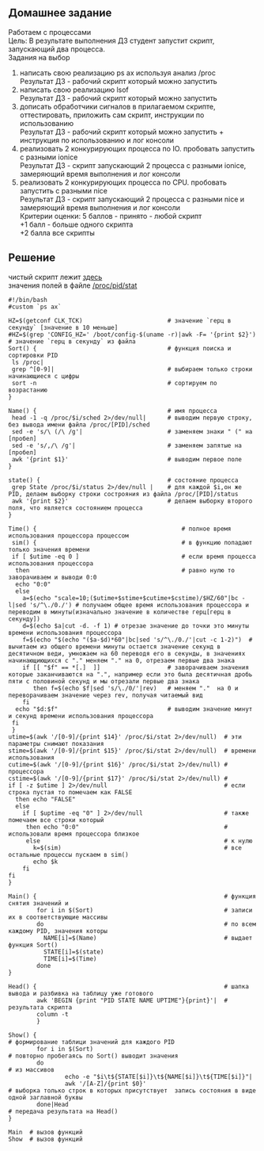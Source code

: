 ## Домашнее задание  
Работаем с процессами  
Цель: В результате выполнения ДЗ студент запустит скрипт, запускающий два процесса.  
Задания на выбор  
1) написать свою реализацию ps ax используя анализ /proc  
Результат ДЗ - рабочий скрипт который можно запустить  
2) написать свою реализацию lsof  
Результат ДЗ - рабочий скрипт который можно запустить  
3) дописать обработчики сигналов в прилагаемом скрипте, оттестировать, приложить сам скрипт, инструкции по использованию  
Результат ДЗ - рабочий скрипт который можно запустить + инструкция по использованию и лог консоли  
4) реализовать 2 конкурирующих процесса по IO. пробовать запустить с разными ionice  
Результат ДЗ - скрипт запускающий 2 процесса с разными ionice, замеряющий время выполнения и лог консоли  
5) реализовать 2 конкурирующих процесса по CPU. пробовать запустить с разными nice  
Результат ДЗ - скрипт запускающий 2 процесса с разными nice и замеряющий время выполнения и лог консоли  
Критерии оценки: 5 баллов - принято - любой скрипт  
+1 балл - больше одного скрипта  
+2 балла все скрипты  

## Решение  
чистый скрипт лежит [здесь](https://github.com/dbudakov/5.fork/blob/master/script/custom_ps.sh)  
значения полей в файле [/proc/pid/stat
](https://web.archive.org/web/20130302063336/http://www.lindevdoc.org/wiki//proc/pid/stat)  
```shell
#!/bin/bash 
#custom `ps ax`

HZ=$(getconf CLK_TCK)                        # значение `герц в секунду` [значение в 10 меньше]
#HZ=$(grep 'CONFIG_HZ=' /boot/config-$(uname -r)|awk -F= '{print $2}')  # значение `герц в секунду` из файла
Sort() {                                     # функция поиска и сортировки PID
 ls /proc|                                    
 grep ^[0-9]|                                # выбираем только строки начинающиеся с цифры
 sort -n                                     # сортируем по возрастанию
}

Name() {                                     # имя процесса
 head -1 -q /proc/$i/sched 2>/dev/null|      # выводим первую строку, без вывода имени файла /proc/[PID]/sched
 sed -e 's/\ (/\ /g'|                        # заменяем знаки " (" на [пробел]
 sed -e 's/,/\ /g'|                          # заменяем запятые на [пробел]
 awk '{print $1}'                            # выводим первое поле
}

state() {                                    # состояние процесса
 grep State /proc/$i/status 2>/dev/null |    # для каждой $i,он же PID, делаем выборку строки сострояния из файла /proc/[PID]/status
 awk '{print $2}'                            # делаем выборку второго поля, что является состоянием процесса
}

Time() {                                         # полное время использования процессора процессом   
 sim() {                                         # в функцию попадают только значения времени                      
 if [ $utime -eq 0 ]                             # если время процесса использования процессора 
  then                                           # равно нулю то заворачиваем и выводи 0:0
  echo "0:0"  
  else                                          
    a=$(echo "scale=10;($utime+$stime+$cutime+$cstime)/$HZ/60"|bc -l|sed 's/^\./0./') # получаем общее время использования процессора и переводим в минуты(изначально значение в количестве герц[герц в секунду])
    d=$(echo $a|cut -d. -f 1) # отрезае значение до точки это минуты времени использования процессора
    f=$(echo "$(echo "($a-$d)*60"|bc|sed 's/^\./0./'|cut -c 1-2)")  # вычитаем из общего времени минуты остается значение секунд в десятичном веди, умножаем на 60 переводя его в секунды, в значениях начинающиющихся с "." меняем "." на 0, отрезаем первые два знака
    if [[ "$f" == *[.]  ]]                   # заворачиваем значения которые заканчиваются на ".", например если это была десятичная дробь пяти с половиной секунд и мы отрезали первые два знака
       then f=$(echo $f|sed 's/\./0/'|rev)   # меняем "."  на 0 и переворачиваем значение через rev, получая читаемый вид
    fi
  echo "$d:$f"                               # выводим значение минут и секунд времени использования процессора
 fi
 }
utime=$(awk '/[0-9]/{print $14}' /proc/$i/stat 2>/dev/null)  # эти параметры снимают показания
stime=$(awk '/[0-9]/{print $15}' /proc/$i/stat 2>/dev/null)  # времени использования 
cutime=$(awk '/[0-9]/{print $16}' /proc/$i/stat 2>/dev/null) # процессора 
cstime=$(awk '/[0-9]/{print $17}' /proc/$i/stat 2>/dev/null) #
if [ -z $utime ] 2>/dev/null                                 # если строка пустая то помечаем как FALSE
  then echo "FALSE"               
  else        
    if [ $uptime -eq "0" ] 2>/dev/null                       # также помечаем все строки который  
     then echo "0:0"                                         # использовали время процессора близкое 
     else                                                    # к нулю
       k=$(sim)                                              # все остальные процессы пускаем в sim()
       echo $k
    fi
fi
}

Main() {                                                     # функция снятия значений и 
        for i in $(Sort)                                     # записи их в соответствующие массивы
        do                                                   # по всем каждому PID, значения которы
          NAME[i]=$(Name)                                    # выдает функция Sort()
          STATE[i]=$(state)
          TIME[i]=$(Time)
        done
}

Head() {                                                     # шапка вывода и разбивка на таблицу уже готового
        awk 'BEGIN {print "PID STATE NAME UPTIME"}{print}'|  # результата скрипта
        column -t
        }

Show() {                                                                # формирование таблици значений для каждого PID
        for i in $(Sort)                                                # повторно пробегаясь по Sort() выводит значения    
        do                                                              # из массивов
                echo -e "$i\t${STATE[$i]}\t${NAME[$i]}\t${TIME[$i]}"|   
                awk '/[A-Z]/{print $0}'                                 # выборка только строк в которых присутствует  запись состояния в виде одной заглавной буквы
        done|Head                                                       # передача результата на Head()
}

Main  # вызов функций 
Show  # вызов функций 
```
